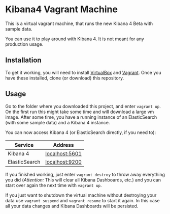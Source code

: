 Kibana4 Vagrant Machine
=======================

This is a virtual vagrant machine, that runs the new Kibana 4 Beta with sample data.

You can use it to play around with Kibana 4. It is not meant for any production usage.

Installation
------------

To get it working, you will need to install [VirtualBox](https://www.virtualbox.org/wiki/Downloads)
and [Vagrant](https://www.vagrantup.com). Once you have these installed, clone
(or download) this repository.

Usage
-----

Go to the folder where you downloaded this project, and enter `vagrant up`.
On the first run this might take some time and will download a large vm image.
After some time, you have a running instance of an ElasticSearch (with some
sample data) and a Kibana 4 instance.

You can now access Kibana 4 (or ElasticSearch directly, if you need to):

| Service       | Address                                 |
|---------------|-----------------------------------------|
| Kibana 4      | [localhost:5601](http://localhost:5601) |
| ElasticSearch | [localhost:9200](http://localhost:9200) |

If you finished working, just enter `vagrant destroy` to throw away everything you
did (*Attention:* This will clear all Kibana Dashboards, etc.) and you can start over again
the next time with `vagrant up`.

If you just want to shutdown the virtual machine without destroying your
data use `vagrant suspend` and `vagrant resume` to start it again. In this
case all your data changes and Kibana Dashboards will be persisted.
